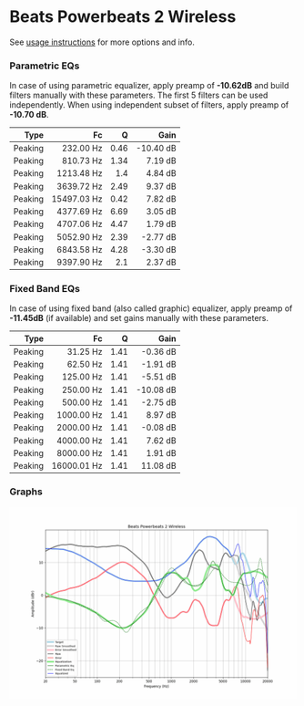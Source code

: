 # Beats Powerbeats 2 Wireless
See [usage instructions](https://github.com/jaakkopasanen/AutoEq#usage) for more options and info.

### Parametric EQs
In case of using parametric equalizer, apply preamp of **-10.62dB** and build filters manually
with these parameters. The first 5 filters can be used independently.
When using independent subset of filters, apply preamp of **-10.70 dB**.

| Type    | Fc          |    Q | Gain      |
|--------:|------------:|-----:|----------:|
| Peaking | 232.00 Hz   | 0.46 | -10.40 dB |
| Peaking | 810.73 Hz   | 1.34 | 7.19 dB   |
| Peaking | 1213.48 Hz  | 1.4  | 4.84 dB   |
| Peaking | 3639.72 Hz  | 2.49 | 9.37 dB   |
| Peaking | 15497.03 Hz | 0.42 | 7.82 dB   |
| Peaking | 4377.69 Hz  | 6.69 | 3.05 dB   |
| Peaking | 4707.06 Hz  | 4.47 | 1.79 dB   |
| Peaking | 5052.90 Hz  | 2.39 | -2.77 dB  |
| Peaking | 6843.58 Hz  | 4.28 | -3.30 dB  |
| Peaking | 9397.90 Hz  | 2.1  | 2.37 dB   |

### Fixed Band EQs
In case of using fixed band (also called graphic) equalizer, apply preamp of **-11.45dB**
(if available) and set gains manually with these parameters.

| Type    | Fc          |    Q | Gain      |
|--------:|------------:|-----:|----------:|
| Peaking | 31.25 Hz    | 1.41 | -0.36 dB  |
| Peaking | 62.50 Hz    | 1.41 | -1.91 dB  |
| Peaking | 125.00 Hz   | 1.41 | -5.51 dB  |
| Peaking | 250.00 Hz   | 1.41 | -10.08 dB |
| Peaking | 500.00 Hz   | 1.41 | -2.75 dB  |
| Peaking | 1000.00 Hz  | 1.41 | 8.97 dB   |
| Peaking | 2000.00 Hz  | 1.41 | -0.08 dB  |
| Peaking | 4000.00 Hz  | 1.41 | 7.62 dB   |
| Peaking | 8000.00 Hz  | 1.41 | 1.91 dB   |
| Peaking | 16000.01 Hz | 1.41 | 11.08 dB  |

### Graphs
![](./Beats%20Powerbeats%202%20Wireless.png)